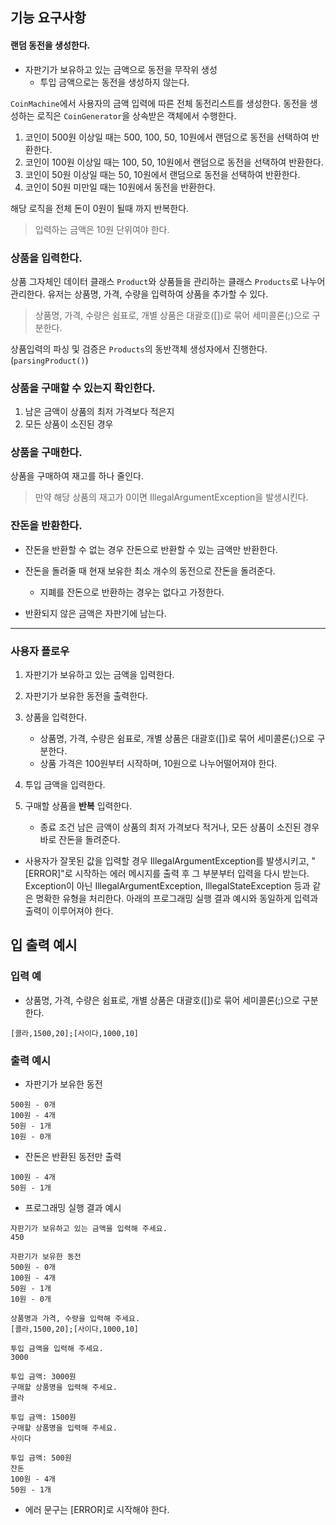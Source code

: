 ## 기능 요구사항

#### 랜덤 동전을 생성한다.

* 자판기가 보유하고 있는 금액으로 동전을 무작위 생성
    * 투입 금액으로는 동전을 생성하지 않는다.

`CoinMachine`에서 사용자의 금액 입력에 따른 전체 동전리스트를 생성한다.
동전을 생성하는 로직은 `CoinGenerator`을 상속받은 객체에서 수행한다.

1. 코인이 500원 이상일 때는 500, 100, 50, 10원에서 랜덤으로 동전을 선택하여 반환한다.
2. 코인이 100원 이상일 때는 100, 50, 10원에서 랜덤으로 동전을 선택하여 반환한다.
3. 코인이 50원 이상일 때는 50, 10원에서 랜덤으로 동전을 선택하여 반환한다.
4. 코인이 50원 미만일 때는 10원에서 동전을 반환한다.

해당 로직을 전체 돈이 0원이 될때 까지 반복한다.
> 입력하는 금액은 10원 단위여야 한다.

### 상품을 입력한다.

상품 그자체인 데이터 클래스 `Product`와 상품들을 관리하는 클래스 `Products`로 나누어 관리한다.
유저는 상품명, 가격, 수량을 입력하여 상품을 추가할 수 있다.
> 상품명, 가격, 수량은 쉼표로, 개별 상품은 대괄호([])로 묶어 세미콜론(;)으로 구분한다.

상품입력의 파싱 및 검증은 `Products`의 동반객체 생성자에서 진행한다. (`parsingProduct()`)

### 상품을 구매할 수 있는지 확인한다.

1. 남은 금액이 상품의 최저 가격보다 적은지
2. 모든 상품이 소진된 경우

### 상품을 구매한다.

상품을 구매하여 재고를 하나 줄인다.

> 만약 해당 상품의 재고가 0이면 IllegalArgumentException을 발생시킨다.

### 잔돈을 반환한다.

* 잔돈을 반환할 수 없는 경우 잔돈으로 반환할 수 있는 금액만 반환한다.

* 잔돈을 돌려줄 때 현재 보유한 최소 개수의 동전으로 잔돈을 돌려준다.
    * 지폐를 잔돈으로 반환하는 경우는 없다고 가정한다.
* 반환되지 않은 금액은 자판기에 남는다.

---

### 사용자 플로우

1. 자판기가 보유하고 있는 금액을 입력한다.
2. 자판기가 보유한 동전을 출력한다.
3. 상품을 입력한다.
    * 상품명, 가격, 수량은 쉼표로, 개별 상품은 대괄호([])로 묶어 세미콜론(;)으로 구분한다.
    * 상품 가격은 100원부터 시작하며, 10원으로 나누어떨어져야 한다.

4. 투입 금액을 입력한다.
5. 구매할 상품을 **반복** 입력한다.
    * 종료 조건
      남은 금액이 상품의 최저 가격보다 적거나, 모든 상품이 소진된 경우 바로 잔돈을 돌려준다.

* 사용자가 잘못된 값을 입력할 경우 IllegalArgumentException를 발생시키고, "[ERROR]"로 시작하는 에러 메시지를 출력 후 그 부분부터 입력을 다시 받는다.
  Exception이 아닌 IllegalArgumentException, IllegalStateException 등과 같은 명확한 유형을 처리한다.
  아래의 프로그래밍 실행 결과 예시와 동일하게 입력과 출력이 이루어져야 한다.

## 입 출력 예시

### 입력 예

* 상품명, 가격, 수량은 쉼표로, 개별 상품은 대괄호([])로 묶어 세미콜론(;)으로 구분한다.

```
[콜라,1500,20];[사이다,1000,10]
```

### 출력 예시

* 자판기가 보유한 동전

```
500원 - 0개
100원 - 4개
50원 - 1개
10원 - 0개
```

* 잔돈은 반환된 동전만 출력

```
100원 - 4개
50원 - 1개
```

* 프로그래밍 실행 결과 예시

```
자판기가 보유하고 있는 금액을 입력해 주세요.
450

자판기가 보유한 동전
500원 - 0개
100원 - 4개
50원 - 1개
10원 - 0개

상품명과 가격, 수량을 입력해 주세요.
[콜라,1500,20];[사이다,1000,10]

투입 금액을 입력해 주세요.
3000

투입 금액: 3000원
구매할 상품명을 입력해 주세요.
콜라

투입 금액: 1500원
구매할 상품명을 입력해 주세요.
사이다

투입 금액: 500원
잔돈
100원 - 4개
50원 - 1개
```

* 에러 문구는 [ERROR]로 시작해야 한다.



